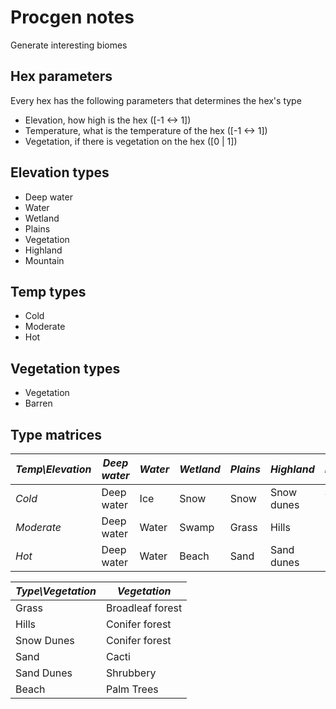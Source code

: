 # Procgen notes

Generate interesting biomes

## Hex parameters

Every hex has the following parameters that determines the hex's type

- Elevation, how high is the hex ([-1 <-> 1])
- Temperature, what is the temperature of the hex ([-1 <-> 1])
- Vegetation, if there is vegetation on the hex ([0 | 1])

## Elevation types

- Deep water
- Water
- Wetland
- Plains
- Vegetation
- Highland
- Mountain

## Temp types

- Cold
- Moderate
- Hot

## Vegetation types

- Vegetation
- Barren

## Type matrices

| _Temp\Elevation_ | _Deep water_ | _Water_ | _Wetland_ | _Plains_ | _Highland_ | _Mountain_     |
| ---------------- | ------------ | ------- | --------- | -------- | ---------- | -------------- |
| _Cold_           | Deep water   | Ice     | Snow      | Snow     | Snow dunes | Snowy Mountain |
| _Moderate_       | Deep water   | Water   | Swamp     | Grass    | Hills      | Mountain       |
| _Hot_            | Deep water   | Water   | Beach     | Sand     | Sand dunes | Mesa           |

| _Type\Vegetation_ | _Vegetation_     |
| ----------------- | ---------------- |
| Grass             | Broadleaf forest |
| Hills             | Conifer forest   |
| Snow Dunes        | Conifer forest   |
| Sand              | Cacti            |
| Sand Dunes        | Shrubbery        |
| Beach             | Palm Trees       |
